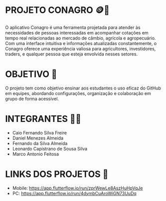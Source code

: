 # PROJETO CONAGRO 🪙🌱

O aplicativo Conagro é uma ferramenta  projetada para atender às necessidades de pessoas interessadas em acompanhar cotações em tempo real relacionadas ao mercado de câmbio, agrícola e agropecuário. Com uma interface intuitiva e informações atualizadas constantemente, o Conagro oferece uma experiência valiosa para agricultores, investidores, traders, e qualquer pessoa que esteja envolvida nesses setores.

# OBJETIVO 🎯

O projeto tem como objetivo ensinar aos estudantes o uso eficaz do GitHub em equipes, abordando configurações, organização e colaboração em grupo de forma acessível.

# INTEGRANTES 🙍‍♂️

- Caio Fernando Silva Freire
- Daniel Menezes Almeida
- Fernando da Silva Almeida
- Leonardo Capistrano de Sousa Silva
- Marco Antonio Feitosa

# LINKS DOS PROJETOS 📄

- Mobile: https://app.flutterflow.io/run/zprWewLe8AszHuHpVqJe
- PC: https://app.flutterflow.io/run/4dymbCuAroWiGN73UuDq